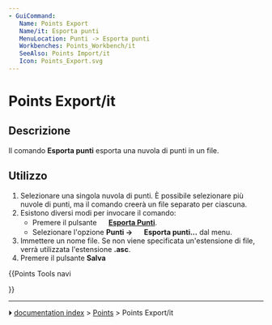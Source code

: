 ```yaml
---
- GuiCommand:
   Name: Points Export
   Name/it: Esporta punti 
   MenuLocation: Punti -> Esporta punti
   Workbenches: Points_Workbench/it
   SeeAlso: Points Import/it
   Icon: Points_Export.svg
---
```


# Points Export/it

## Descrizione

Il comando **Esporta punti** esporta una nuvola di punti in un file.

## Utilizzo

1.  Selezionare una singola nuvola di punti. È possibile selezionare più nuvole di punti, ma il comando creerà un file separato per ciascuna.
2.  Esistono diversi modi per invocare il comando:
    -   Premere il pulsante **<img src="images/Points_Export.svg" width=16px> [Esporta Punti](Points_Export/it.md)**.
    -   Selezionare l\'opzione **Punti → <img src="images/Points_Export.svg" width=16px> Esporta punti...** dal menu.
3.  Immettere un nome file. Se non viene specificata un\'estensione di file, verrà utilizzata l\'estensione **.asc**.
4.  Premere il pulsante **Salva**





{{Points Tools navi

}}



---
⏵ [documentation index](../README.md) > [Points](Points_Workbench.md) > Points Export/it
